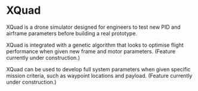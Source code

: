 # XQuad
XQuad is a drone simulator designed for engineers to test new PID and airframe parameters before building a real prototype.

XQuad is integrated with a genetic algorithm that looks to optimise flight performance when given new frame and motor parameters. (Feature currently under construction.)

XQuad can be used to develop full system parameters when given specific mission criteria, such as waypoint locations and payload. (Feature currently under construction.)

